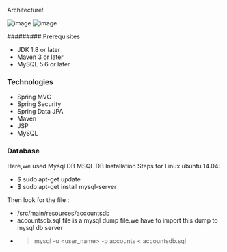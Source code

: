 Architecture!

![image](https://github.com/FotisPliakos/cicdProject/assets/48320291/3c5b117b-f247-499f-b04e-9e9d7d83f8c8)
![image](https://github.com/FotisPliakos/cicdProject/assets/48320291/2681e11c-ba56-42cb-9088-b7dd8ab399d1)

######### Prerequisites

- JDK 1.8 or later
- Maven 3 or later
- MySQL 5.6 or later

### Technologies

- Spring MVC
- Spring Security
- Spring Data JPA
- Maven
- JSP
- MySQL

### Database

Here,we used Mysql DB
MSQL DB Installation Steps for Linux ubuntu 14.04:

- $ sudo apt-get update
- $ sudo apt-get install mysql-server

Then look for the file :

- /src/main/resources/accountsdb
- accountsdb.sql file is a mysql dump file.we have to import this dump to mysql db server
- > mysql -u <user_name> -p accounts < accountsdb.sql
